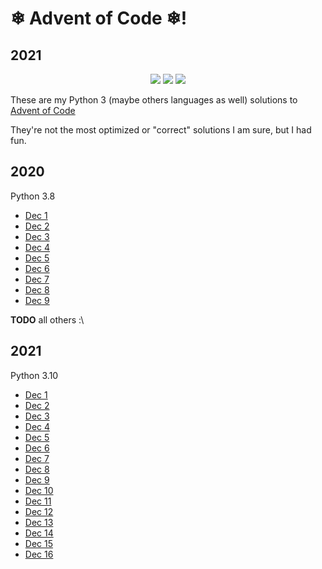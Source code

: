 # ❄ Advent of Code ❄!

## 2021 ##
<div align="center">

![](https://img.shields.io/badge/Day%20📅-19-blue) ![](https://img.shields.io/badge/Completed%20✔-9-darkgreen) ![](https://img.shields.io/badge/Stars%20⭐-18-yellow)

</div>



These are my Python 3 (maybe others languages as well) solutions to [Advent of Code](https://adventofcode.com/)

They're not the most optimized or "correct" solutions I am sure, but I had fun.

## 2020 ##
Python 3.8
- [Dec 1](https://adventofcode.com/2020/day/1)
- [Dec 2](https://adventofcode.com/2020/day/2)
- [Dec 3](https://adventofcode.com/2020/day/3)
- [Dec 4](https://adventofcode.com/2020/day/4)
- [Dec 5](https://adventofcode.com/2020/day/5)
- [Dec 6](https://adventofcode.com/2020/day/6)
- [Dec 7](https://adventofcode.com/2020/day/7)
- [Dec 8](https://adventofcode.com/2020/day/8)
- [Dec 9](https://adventofcode.com/2020/day/9)

**TODO** all others :\

## 2021 ##
Python 3.10
- [Dec 1](https://adventofcode.com/2021/day/1)
- [Dec 2](https://adventofcode.com/2021/day/2)
- [Dec 3](https://adventofcode.com/2021/day/3)
- [Dec 4](https://adventofcode.com/2021/day/4)
- [Dec 5](https://adventofcode.com/2021/day/5)
- [Dec 6](https://adventofcode.com/2021/day/6)
- [Dec 7](https://adventofcode.com/2021/day/7)
- [Dec 8](https://adventofcode.com/2021/day/8)
- [Dec 9](https://adventofcode.com/2021/day/9)
- [Dec 10](https://adventofcode.com/2021/day/10)
- [Dec 11](https://adventofcode.com/2021/day/11)
- [Dec 12](https://adventofcode.com/2021/day/12)
- [Dec 13](https://adventofcode.com/2021/day/13)
- [Dec 14](https://adventofcode.com/2021/day/14)
- [Dec 15](https://adventofcode.com/2021/day/15)
- [Dec 16](https://adventofcode.com/2021/day/16)
